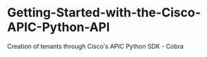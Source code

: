 # Getting-Started-with-the-Cisco-APIC-Python-API
Creation of tenants through Cisco's APIC Python SDK - Cobra
